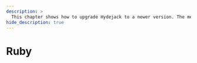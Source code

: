 ```yaml
---
description: >
  This chapter shows how to upgrade Hydejack to a newer version. The method depends on how you've installed Hydejack.
hide_description: true
---
```


# Ruby
